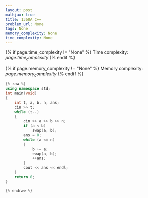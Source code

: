 ```yaml
---
layout: post
mathjax: true
title: 1368A C+=
problem_url: None
tags: None
memory_complexity: None
time_complexity: None
---
```




{% if page.time_complexity != "None" %}
Time complexity: ${{ page.time_complexity }}$
{% endif %}

{% if page.memory_complexity != "None" %}
Memory complexity: ${{ page.memory_complexity }}$
{% endif %}

```cpp
{% raw %}
using namespace std;
int main(void)
{
    int t, a, b, n, ans;
    cin >> t;
    while (t--)
    {
        cin >> a >> b >> n;
        if (a < b)
            swap(a, b);
        ans = 0;
        while (a <= n)
        {
            b += a;
            swap(a, b);
            ++ans;
        }
        cout << ans << endl;
    }
    return 0;
}

{% endraw %}
```